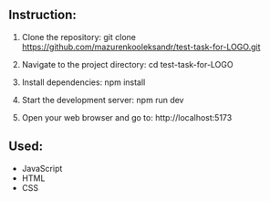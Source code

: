 ## Instruction:

1. Clone the repository:
   git clone https://github.com/mazurenkooleksandr/test-task-for-LOGO.git

2. Navigate to the project directory:
   cd test-task-for-LOGO

3. Install dependencies:
   npm install

4. Start the development server:
   npm run dev

5. Open your web browser and go to:
   http://localhost:5173

## Used:

- JavaScript
- HTML
- CSS